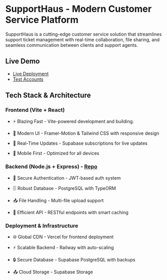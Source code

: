 
# SupportHaus - Modern Customer Service Platform

SupportHaus is a cutting-edge customer service solution that streamlines support ticket management with real-time collaboration, file sharing, and seamless communication between clients and support agents.

## Live Demo
- [Live Deployment](https://customer-service-client.vercel.app)
- [Test Accounts](./test_accounts.txt)

## Tech Stack & Architecture

### Frontend (Vite + React)
- ⚡ Blazing Fast - Vite-powered development and building.

- 🎨 Modern UI - Framer-Motion & Tailwind CSS with responsive design

- 🔄 Real-Time Updates - Supabase subscriptions for live updates

- 📱 Mobile First - Optimized for all devices

### Backend (Node.js + Express) - [Repo](https://github.com/TaysonGT/customer-service-server)
- 🔐 Secure Authentication - JWT-based auth system

- 🗄️ Robust Database - PostgreSQL with TypeORM

- 📤 File Handling - Multi-file upload support

- 💾 Efficient API - RESTful endpoints with smart caching


### Deployment & Infrastructure
- 🌐 Global CDN - Vercel for frontend deployment

- ⚡ Scalable Backend - Railway with auto-scaling

- 🔒 Secure Database - Supabase PostgreSQL with backups

- 📤 Cloud Storage - Supabase Storage
